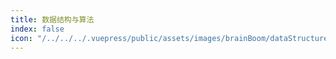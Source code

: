 ```yaml
---
title: 数据结构与算法
index: false
icon: "/../../../.vuepress/public/assets/images/brainBoom/dataStructure/icon/data-structure.png"
---
```


<catalog />